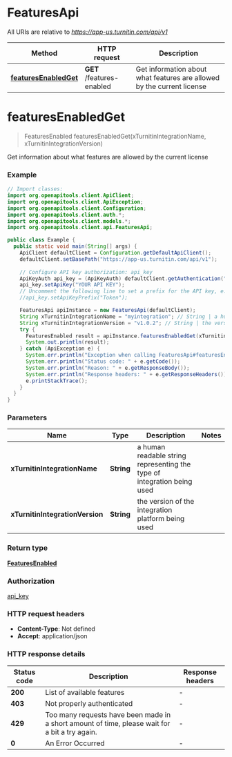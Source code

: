 # FeaturesApi

All URIs are relative to *https://app-us.turnitin.com/api/v1*

Method | HTTP request | Description
------------- | ------------- | -------------
[**featuresEnabledGet**](FeaturesApi.md#featuresEnabledGet) | **GET** /features-enabled | Get information about what features are allowed by the current license


<a name="featuresEnabledGet"></a>
# **featuresEnabledGet**
> FeaturesEnabled featuresEnabledGet(xTurnitinIntegrationName, xTurnitinIntegrationVersion)

Get information about what features are allowed by the current license

### Example
```java
// Import classes:
import org.openapitools.client.ApiClient;
import org.openapitools.client.ApiException;
import org.openapitools.client.Configuration;
import org.openapitools.client.auth.*;
import org.openapitools.client.models.*;
import org.openapitools.client.api.FeaturesApi;

public class Example {
  public static void main(String[] args) {
    ApiClient defaultClient = Configuration.getDefaultApiClient();
    defaultClient.setBasePath("https://app-us.turnitin.com/api/v1");
    
    // Configure API key authorization: api_key
    ApiKeyAuth api_key = (ApiKeyAuth) defaultClient.getAuthentication("api_key");
    api_key.setApiKey("YOUR API KEY");
    // Uncomment the following line to set a prefix for the API key, e.g. "Token" (defaults to null)
    //api_key.setApiKeyPrefix("Token");

    FeaturesApi apiInstance = new FeaturesApi(defaultClient);
    String xTurnitinIntegrationName = "myintegration"; // String | a human readable string representing the type of integration being used
    String xTurnitinIntegrationVersion = "v1.0.2"; // String | the version of the integration platform being used
    try {
      FeaturesEnabled result = apiInstance.featuresEnabledGet(xTurnitinIntegrationName, xTurnitinIntegrationVersion);
      System.out.println(result);
    } catch (ApiException e) {
      System.err.println("Exception when calling FeaturesApi#featuresEnabledGet");
      System.err.println("Status code: " + e.getCode());
      System.err.println("Reason: " + e.getResponseBody());
      System.err.println("Response headers: " + e.getResponseHeaders());
      e.printStackTrace();
    }
  }
}
```

### Parameters

Name | Type | Description  | Notes
------------- | ------------- | ------------- | -------------
 **xTurnitinIntegrationName** | **String**| a human readable string representing the type of integration being used |
 **xTurnitinIntegrationVersion** | **String**| the version of the integration platform being used |

### Return type

[**FeaturesEnabled**](FeaturesEnabled.md)

### Authorization

[api_key](../README.md#api_key)

### HTTP request headers

 - **Content-Type**: Not defined
 - **Accept**: application/json

### HTTP response details
| Status code | Description | Response headers |
|-------------|-------------|------------------|
**200** | List of available features |  -  |
**403** | Not properly authenticated |  -  |
**429** | Too many requests have been made in a short amount of time, please wait for a bit a try again.  |  -  |
**0** | An Error Occurred |  -  |

